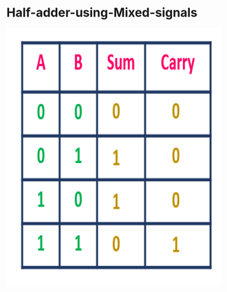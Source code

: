 # Half-adder-using-Mixed-signals
<img src="https://github.com/sush5591/Hald-adder-using-Mixed-signals/blob/main/TT.png" alt="Girl in a jacket" width="500" height="600">
